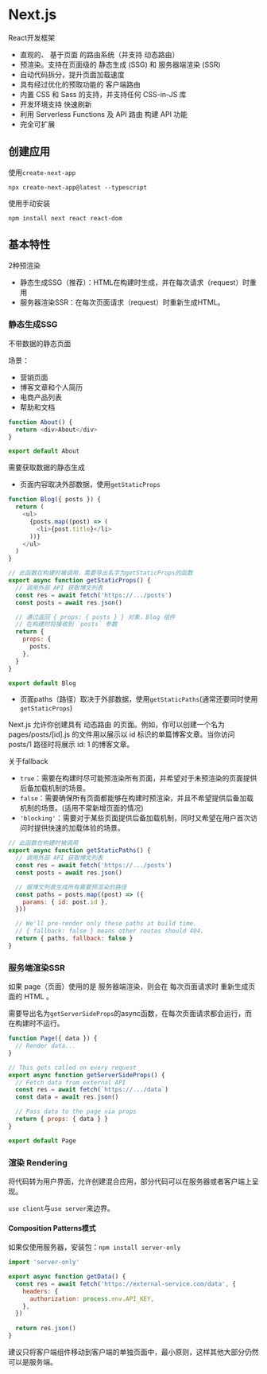 # Next.js

React开发框架

- 直观的、 基于页面 的路由系统（并支持 动态路由）
- 预渲染。支持在页面级的 静态生成 (SSG) 和 服务器端渲染 (SSR)
- 自动代码拆分，提升页面加载速度
- 具有经过优化的预取功能的 客户端路由
- 内置 CSS 和 Sass 的支持，并支持任何 CSS-in-JS 库
- 开发环境支持 快速刷新
- 利用 Serverless Functions 及 API 路由 构建 API 功能
- 完全可扩展

## 创建应用

使用`create-next-app`

```shell
npx create-next-app@latest --typescript
```

使用手动安装

```shell
npm install next react react-dom
```

## 基本特性

2种预渲染

- 静态生成SSG（推荐）：HTML在构建时生成，并在每次请求（request）时重用
- 服务器渲染SSR：在每次页面请求（request）时重新生成HTML。

### 静态生成SSG

不带数据的静态页面

场景：

- 营销页面
- 博客文章和个人简历
- 电商产品列表
- 帮助和文档

```js
function About() {
  return <div>About</div>
}

export default About
```

需要获取数据的静态生成

- 页面内容取决外部数据，使用`getStaticProps`

```js
function Blog({ posts }) {
  return (
    <ul>
      {posts.map((post) => (
        <li>{post.title}</li>
      ))}
    </ul>
  )
}

// 此函数在构建时被调用，需要导出名字为getStaticProps的函数
export async function getStaticProps() {
  // 调用外部 API 获取博文列表
  const res = await fetch('https://.../posts')
  const posts = await res.json()

  // 通过返回 { props: { posts } } 对象，Blog 组件
  // 在构建时将接收到 `posts` 参数
  return {
    props: {
      posts,
    },
  }
}

export default Blog
```

- 页面paths（路径）取决于外部数据，使用`getStaticPaths`(通常还要同时使用`getStaticProps`)

Next.js 允许你创建具有 动态路由 的页面。例如，你可以创建一个名为 pages/posts/[id].js 的文件用以展示以 id 标识的单篇博客文章。当你访问 posts/1 路径时将展示 id: 1 的博客文章。

关于fallback

- `true`：需要在构建时尽可能预渲染所有页面，并希望对于未预渲染的页面提供后备加载机制的场景。
- `false`：需要确保所有页面都能够在构建时预渲染，并且不希望提供后备加载机制的场景。(适用不常新增页面的情况)
- `'blocking'`：需要对于某些页面提供后备加载机制，同时又希望在用户首次访问时提供快速的加载体验的场景。

```js
// 此函数在构建时被调用
export async function getStaticPaths() {
  // 调用外部 API 获取博文列表
  const res = await fetch('https://.../posts')
  const posts = await res.json()

  // 据博文列表生成所有需要预渲染的路径
  const paths = posts.map((post) => ({
    params: { id: post.id },
  }))

  // We'll pre-render only these paths at build time.
  // { fallback: false } means other routes should 404.
  return { paths, fallback: false }
}
```

### 服务端渲染SSR

如果 page（页面）使用的是 服务器端渲染，则会在 每次页面请求时 重新生成页面的 HTML 。

需要导出名为`getServerSideProps`的async函数，在每次页面请求都会运行，而在构建时不运行。

```js
function Page({ data }) {
  // Render data...
}

// This gets called on every request
export async function getServerSideProps() {
  // Fetch data from external API
  const res = await fetch(`https://.../data`)
  const data = await res.json()

  // Pass data to the page via props
  return { props: { data } }
}

export default Page
```

### 渲染 Rendering

将代码转为用户界面，允许创建混合应用，部分代码可以在服务器或者客户端上呈现。

`use client`与`use server`来边界。

#### Composition Patterns模式

如果仅使用服务器，安装包：`npm install server-only`

```js
import 'server-only'

export async function getData() {
  const res = await fetch('https://external-service.com/data', {
    headers: {
      authorization: process.env.API_KEY,
    },
  })
 
  return res.json()
}
```

建议只将客户端组件移动到客户端的单独页面中，最小原则，这样其他大部分仍然可以是服务端。
